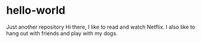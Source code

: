 # hello-world
Just another repository
Hi there, I like to read and watch Netflix.
I also like to hang out with friends and play with my dogs.
